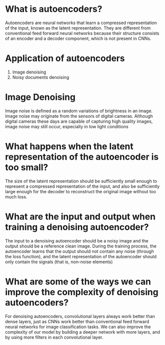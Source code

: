 # What is autoencoders?
Autoencoders are neural networks that learn a compressed
representation of the input, known as the latent representation. They
are different from conventional feed forward neural networks because
their structure consists of an encoder and a decoder component, which
is not present in CNNs.

# Application of autoencoders
1. Image denoising
2. Noisy documents denoising

# Image Denoising
Image noise is defined as a random variations of brightness in an image. Image noise
may originate from the sensors of digital cameras. Although digital cameras
these days are capable of capturing high quality images, image noise may still
occur, especially in low light conditions

# What happens when the latent representation of the autoencoder is too small?
The size of the latent representation should be sufficiently small
enough to represent a compressed representation of the input, and also
be sufficiently large enough for the decoder to reconstruct the original
image without too much loss.

# What are the input and output when training a denoising autoencoder?
The input to a denoising autoencoder should be a noisy image and the
output should be a reference clean image. During the training process,
the autoencoder learns that the output should not contain any noise
(through the loss function), and the latent representation of the
autoencoder should only contain the signals (that is, non-noise
elements)

# What are some of the ways we can improve the complexity of denoising autoencoders?
For denoising autoencoders, convolutional layers always work better
than dense layers, just as CNNs work better than conventional feed
forward neural networks for image classification tasks. We can also
improve the complexity of our model by building a deeper network
with more layers, and by using more filters in each convolutional
layer.

